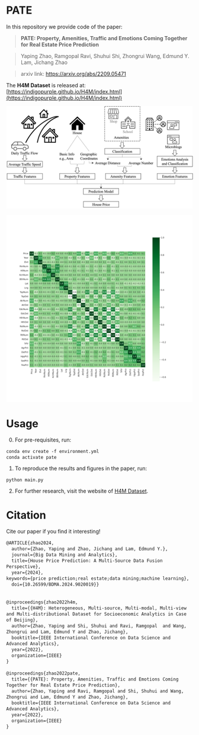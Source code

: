 # PATE
In this repository we provide code of the paper:
> **PATE: Property, Amenities, Traffic and Emotions Coming Together for Real Estate Price Prediction**

> Yaping Zhao, Ramgopal Ravi, Shuhui Shi, Zhongrui Wang, Edmund Y. Lam, Jichang Zhao

> arxiv link: https://arxiv.org/abs/2209.05471

The **H4M Dataset** is released at: [https://indigopurple.github.io/H4M/index.html](https://indigopurple.github.io/H4M/index.html)

<p align="center">
<img src="teaser.jpg">
</p>

<p align="center">
<img src="corr.png">
</p>

# Usage
0. For pre-requisites, run:
```
conda env create -f environment.yml
conda activate pate
```
1. To reproduce the results and figures in the paper, run:
```
python main.py
```
2. For further research, visit the website of [H4M Dataset](https://indigopurple.github.io/H4M/index.html).

# Citation
Cite our paper if you find it interesting!
```
@ARTICLE{zhao2024,
  author={Zhao, Yaping and Zhao, Jichang and Lam, Edmund Y.},
  journal={Big Data Mining and Analytics}, 
  title={House Price Prediction: A Multi-Source Data Fusion Perspective}, 
  year={2024},
keywords={price prediction;real estate;data mining;machine learning},
  doi={10.26599/BDMA.2024.9020019}}


@inproceedings{zhao2022h4m,
  title={{H4M}: Heterogeneous, Multi-source, Multi-modal, Multi-view and Multi-distributional Dataset for Socioeconomic Analytics in Case of Beijing},
  author={Zhao, Yaping and Shi, Shuhui and Ravi, Ramgopal  and Wang, Zhongrui and Lam, Edmund Y and Zhao, Jichang},
  booktitle={IEEE International Conference on Data Science and Advanced Analytics},
  year={2022},
  organization={IEEE}
}

@inproceedings{zhao2022pate,
  title={{PATE}: Property, Amenities, Traffic and Emotions Coming Together for Real Estate Price Prediction},
  author={Zhao, Yaping and Ravi, Ramgopal and Shi, Shuhui and Wang, Zhongrui and Lam, Edmund Y and Zhao, Jichang},
  booktitle={IEEE International Conference on Data Science and Advanced Analytics},
  year={2022},
  organization={IEEE}
}
```
